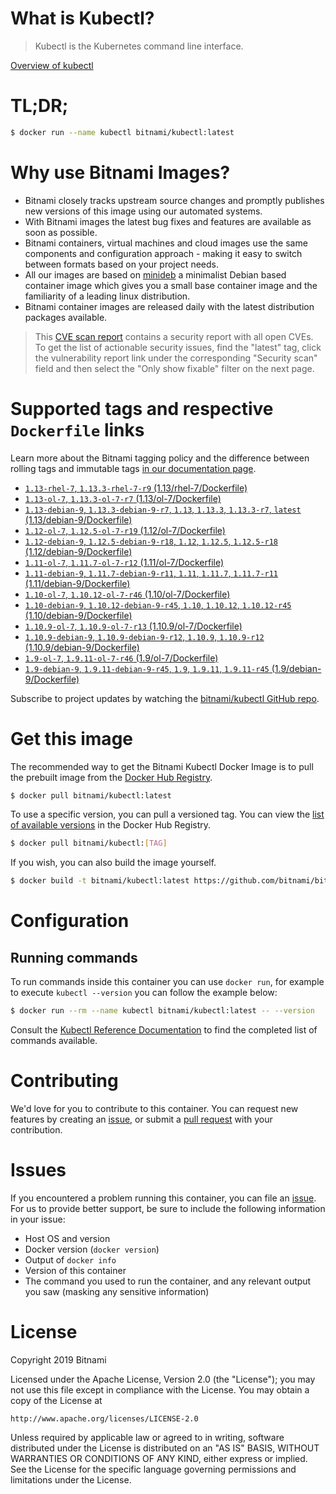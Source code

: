 
# What is Kubectl?

> Kubectl is the Kubernetes command line interface.

[Overview of kubectl](https://kubernetes.io/docs/reference/kubectl/overview/)

# TL;DR;

```bash
$ docker run --name kubectl bitnami/kubectl:latest
```

# Why use Bitnami Images?

* Bitnami closely tracks upstream source changes and promptly publishes new versions of this image using our automated systems.
* With Bitnami images the latest bug fixes and features are available as soon as possible.
* Bitnami containers, virtual machines and cloud images use the same components and configuration approach - making it easy to switch between formats based on your project needs.
* All our images are based on [minideb](https://github.com/bitnami/minideb) a minimalist Debian based container image which gives you a small base container image and the familiarity of a leading linux distribution.
* Bitnami container images are released daily with the latest distribution packages available.


> This [CVE scan report](https://quay.io/repository/bitnami/kubectl?tab=tags) contains a security report with all open CVEs. To get the list of actionable security issues, find the "latest" tag, click the vulnerability report link under the corresponding "Security scan" field and then select the "Only show fixable" filter on the next page.

# Supported tags and respective `Dockerfile` links

Learn more about the Bitnami tagging policy and the difference between rolling tags and immutable tags [in our documentation page](https://docs.bitnami.com/containers/how-to/understand-rolling-tags-containers/).


* [`1.13-rhel-7`, `1.13.3-rhel-7-r9` (1.13/rhel-7/Dockerfile)](https://github.com/bitnami/bitnami-docker-kubectl/blob/1.13.3-rhel-7-r9/1.13/rhel-7/Dockerfile)
* [`1.13-ol-7`, `1.13.3-ol-7-r7` (1.13/ol-7/Dockerfile)](https://github.com/bitnami/bitnami-docker-kubectl/blob/1.13.3-ol-7-r7/1.13/ol-7/Dockerfile)
* [`1.13-debian-9`, `1.13.3-debian-9-r7`, `1.13`, `1.13.3`, `1.13.3-r7`, `latest` (1.13/debian-9/Dockerfile)](https://github.com/bitnami/bitnami-docker-kubectl/blob/1.13.3-debian-9-r7/1.13/debian-9/Dockerfile)
* [`1.12-ol-7`, `1.12.5-ol-7-r19` (1.12/ol-7/Dockerfile)](https://github.com/bitnami/bitnami-docker-kubectl/blob/1.12.5-ol-7-r19/1.12/ol-7/Dockerfile)
* [`1.12-debian-9`, `1.12.5-debian-9-r18`, `1.12`, `1.12.5`, `1.12.5-r18` (1.12/debian-9/Dockerfile)](https://github.com/bitnami/bitnami-docker-kubectl/blob/1.12.5-debian-9-r18/1.12/debian-9/Dockerfile)
* [`1.11-ol-7`, `1.11.7-ol-7-r12` (1.11/ol-7/Dockerfile)](https://github.com/bitnami/bitnami-docker-kubectl/blob/1.11.7-ol-7-r12/1.11/ol-7/Dockerfile)
* [`1.11-debian-9`, `1.11.7-debian-9-r11`, `1.11`, `1.11.7`, `1.11.7-r11` (1.11/debian-9/Dockerfile)](https://github.com/bitnami/bitnami-docker-kubectl/blob/1.11.7-debian-9-r11/1.11/debian-9/Dockerfile)
* [`1.10-ol-7`, `1.10.12-ol-7-r46` (1.10/ol-7/Dockerfile)](https://github.com/bitnami/bitnami-docker-kubectl/blob/1.10.12-ol-7-r46/1.10/ol-7/Dockerfile)
* [`1.10-debian-9`, `1.10.12-debian-9-r45`, `1.10`, `1.10.12`, `1.10.12-r45` (1.10/debian-9/Dockerfile)](https://github.com/bitnami/bitnami-docker-kubectl/blob/1.10.12-debian-9-r45/1.10/debian-9/Dockerfile)
* [`1.10.9-ol-7`, `1.10.9-ol-7-r13` (1.10.9/ol-7/Dockerfile)](https://github.com/bitnami/bitnami-docker-kubectl/blob/1.10.9-ol-7-r13/1.10.9/ol-7/Dockerfile)
* [`1.10.9-debian-9`, `1.10.9-debian-9-r12`, `1.10.9`, `1.10.9-r12` (1.10.9/debian-9/Dockerfile)](https://github.com/bitnami/bitnami-docker-kubectl/blob/1.10.9-debian-9-r12/1.10.9/debian-9/Dockerfile)
* [`1.9-ol-7`, `1.9.11-ol-7-r46` (1.9/ol-7/Dockerfile)](https://github.com/bitnami/bitnami-docker-kubectl/blob/1.9.11-ol-7-r46/1.9/ol-7/Dockerfile)
* [`1.9-debian-9`, `1.9.11-debian-9-r45`, `1.9`, `1.9.11`, `1.9.11-r45` (1.9/debian-9/Dockerfile)](https://github.com/bitnami/bitnami-docker-kubectl/blob/1.9.11-debian-9-r45/1.9/debian-9/Dockerfile)

Subscribe to project updates by watching the [bitnami/kubectl GitHub repo](https://github.com/bitnami/bitnami-docker-kubectl).

# Get this image

The recommended way to get the Bitnami Kubectl Docker Image is to pull the prebuilt image from the [Docker Hub Registry](https://hub.docker.com/r/bitnami/kubectl).

```bash
$ docker pull bitnami/kubectl:latest
```

To use a specific version, you can pull a versioned tag. You can view the [list of available versions](https://hub.docker.com/r/bitnami/kubectl/tags/) in the Docker Hub Registry.

```bash
$ docker pull bitnami/kubectl:[TAG]
```

If you wish, you can also build the image yourself.

```bash
$ docker build -t bitnami/kubectl:latest https://github.com/bitnami/bitnami-docker-kubectl.git
```

# Configuration

## Running commands

To run commands inside this container you can use `docker run`, for example to execute `kubectl --version` you can follow the example below:

```bash
$ docker run --rm --name kubectl bitnami/kubectl:latest -- --version
```

Consult the [Kubectl Reference Documentation](https://kubernetes.io/docs/reference/generated/kubectl/kubectl-commands) to find the completed list of commands available.

# Contributing

We'd love for you to contribute to this container. You can request new features by creating an [issue](https://github.com/bitnami/bitnami-docker-kubectl/issues), or submit a [pull request](https://github.com/bitnami/bitnami-docker-kubectl/pulls) with your contribution.

# Issues

If you encountered a problem running this container, you can file an [issue](https://github.com/bitnami/bitnami-docker-kubectl/issues). For us to provide better support, be sure to include the following information in your issue:

- Host OS and version
- Docker version (`docker version`)
- Output of `docker info`
- Version of this container
- The command you used to run the container, and any relevant output you saw (masking any sensitive information)

# License

Copyright 2019 Bitnami

Licensed under the Apache License, Version 2.0 (the "License");
you may not use this file except in compliance with the License.
You may obtain a copy of the License at

    http://www.apache.org/licenses/LICENSE-2.0

Unless required by applicable law or agreed to in writing, software
distributed under the License is distributed on an "AS IS" BASIS,
WITHOUT WARRANTIES OR CONDITIONS OF ANY KIND, either express or implied.
See the License for the specific language governing permissions and
limitations under the License.
